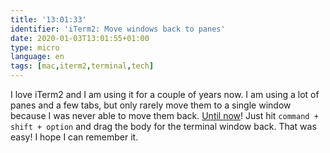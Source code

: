 ```yaml
---
title: '13:01:33'
identifier: 'iTerm2: Move windows back to panes'
date: 2020-01-03T13:01:55+01:00
type: micro
language: en
tags: [mac,iterm2,terminal,tech]
---
```

I love iTerm2 and I am using it for a couple of years now. I am using a lot of panes and a few tabs, but only rarely move them to a single window because I was never able to move them back. [Until now](http://azaleasays.com/2014/03/05/iterm2-merge-a-pane-back-to-window-or-tab-bar/)! Just hit `command + shift + option` and drag the body for the terminal window back. That was easy! I hope I can remember it.
